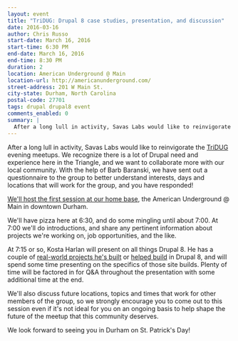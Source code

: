 ```yaml
---
layout: event
title: "TriDUG: Drupal 8 case studies, presentation, and discussion"
date: 2016-03-16
author: Chris Russo
start-date: March 16, 2016
start-time: 6:30 PM
end-date: March 16, 2016
end-time: 8:30 PM
duration: 2
location: American Underground @ Main
location-url: http://americanunderground.com/
street-address: 201 W Main St.
city-state: Durham, North Carolina
postal-code: 27701
tags: drupal drupal8 event
comments_enabled: 0
summary: |
  After a long lull in activity, Savas Labs would like to reinvigorate the TriDUG evening meetups.
---
```

After a long lull in activity, Savas Labs would like to reinvigorate the [TriDUG](https://groups.drupal.org/) evening meetups. We recognize there is a lot of Drupal need and experience here in the Triangle, and we want to collaborate more with our local community. With the help of Barb Baranski, we have sent out a questionnaire to the group to better understand interests, days and locations that will work for the group, and you have responded!

[We'll host the first session at our home base](http://www.meetup.com/triDUG/events/229414499/), the American Underground @ Main in downtown Durham.

We'll have pizza here at 6:30, and do some mingling until about 7:00. At 7:00 we'll do introductions, and share any pertinent information about projects we're working on, job opportunities, and the like.

At 7:15 or so, Kosta Harlan will present on all things Drupal 8. He has a couple of [real-world projects he's built](https://www.durhamatletico.com) or [helped build](https://github.com/savaslabs/durham-civil-rights-map) in Drupal 8, and will spend some time presenting on the specifics of those site builds. Plenty of time will be factored in for Q&A throughout the presentation with some additional time at the end.

We'll also discuss future locations, topics and times that work for other members of the group, so we strongly encourage you to come out to this session even if it's not ideal for you on an ongoing basis to help shape the future of the meetup that this community deserves.

We look forward to seeing you in Durham on St. Patrick's Day!

